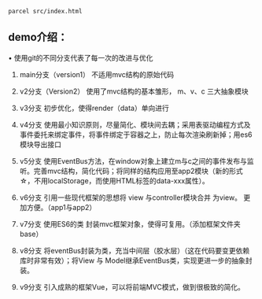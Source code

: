 ```
parcel src/index.html
```

## demo介绍： 
• 使用git的不同分支代表了每一次的改进与优化

1. main分支（version1）  不适用mvc结构的原始代码

2. v2分支（Version2） 使用了mvc结构的基本雏形，  m、v、c 三大抽象模块
3. v3分支    初步优化，使得render（data）单向进行
4. v4分支    使用最小知识原则，尽量简化、模块间去耦；采用表驱动编程方式及事件委托来绑定事件，将事件绑定于容器之上，防止每次渲染刷新掉；用es6模块导出接口
5. v5分支    使用EventBus方法，在window对象上建立m与c之间的事件发布与监听。完善mvc结构，简化代码；将同样的结构应用至app2模块（新的形式☆，不用localStorage，而使用HTML标签的data-xxx属性）。
6. v6分支    引用一些现代框架的思想将  view 与controller模块合并 为view。 更加方便。（app1与app2）
7. v7分支    使用ES6的类 封装mvc框架对象，使得可复用。（添加框架文件夹base）
8. v8分支    将eventBus封装为类，充当中间层（胶水层）（这在代码要变更依赖库时非常有效）；将View 与 Model继承EventBus类，实现更进一步的抽象封装。
9. v9分支    引入成熟的框架Vue，可以将前端MVC模式，做到很极致的简化。